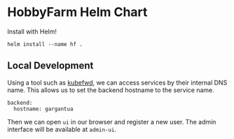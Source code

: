 # HobbyFarm Helm Chart

Install with Helm!

    helm install --name hf .


## Local Development

Using a tool such as [kubefwd](https://kubefwd.com/), we can access services by their internal DNS name.
This allows us to set the backend hostname to the service name.

```
backend:
  hostname: gargantua
```

Then we can open `ui` in our browser and register a new user.
The admin interface will be available at `admin-ui`.